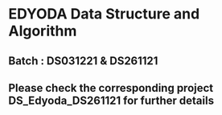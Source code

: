 # EDYODA Data Structure and Algorithm
## Batch : DS031221 & DS261121
## Please check the corresponding project DS_Edyoda_DS261121 for further details 
